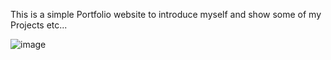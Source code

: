 This is a simple Portfolio website to introduce myself and show some of my Projects etc...

![image](https://github.com/user-attachments/assets/285301ac-5bd7-443c-b40f-6b5ff4b60edb)
